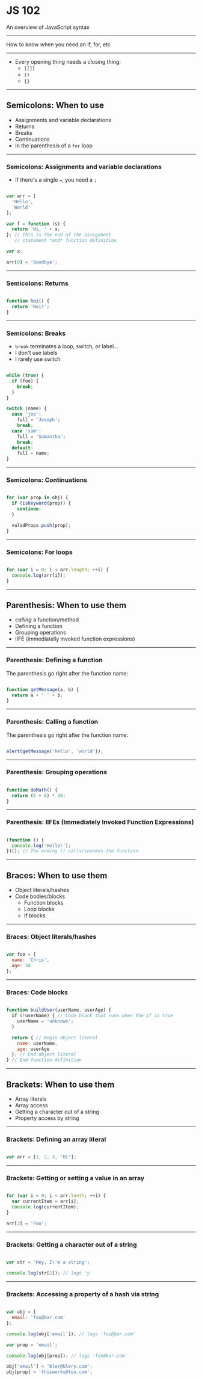 # JS 102

An overview of JavaScript syntax

---

How to know when you need an if, for, etc

---

- Every opening thing needs a closing thing:
  - `[[]]`
  - `()`
  - `{}`

---

## Semicolons: When to use

- Assignments and variable declarations
- Returns
- Breaks
- Continuations
- In the parenthesis of a `for` loop

---

### Semicolons: Assignments and variable declarations

- If there's a single `=`, you need a `;`

```javascript

var arr = [
  'Hello',
  'World'
];

var f = function (s) {
  return 'Hi, ' + s;
}; // This is the end of the assignment
   // statement *and* function definition

var x;

arr[0] = 'Goodbye';

```

---

### Semicolons: Returns

```javascript

function hoi() {
  return 'Hoi!';
}

```

---

### Semicolons: Breaks

- `break` terminates a loop, switch, or label...
- I don't use labels
- I rarely use switch

```javascript

while (true) {
  if (foo) {
    break;
  }
}

switch (name) {
  case 'joe':
    full = 'Joseph';
    break;
  case 'sam':
    full = 'Samantha';
    break;
  default:
    full = name;
}

```

---

### Semicolons: Continuations

```javascript

for (var prop in obj) {
  if (isKeyword(prop)) {
    continue;
  }

  validProps.push(prop);
}

```

---

### Semicolons: For loops

```javascript

for (var i = 0; i < arr.length; ++i) {
  console.log(arr[i]);
}

```

---

## Parenthesis: When to use them

- *calling* a function/method
- Defining a function
- Grouping operations
- IIFE (immediatelly invoked function expressions)

---

### Parenthesis: Defining a function

The parenthesis go right after the function name:

```javascript

function getMessage(a, b) {
  return a + ' ' + b;
}

```

---

### Parenthesis: Calling a function

The parenthesis go right after the function name:

```javascript

alert(getMessage('hello', 'world'));

```

---

### Parenthesis: Grouping operations

```javascript

function doMath() {
  return (5 + 6) * 30;
}

```

---

### Parenthesis: IIFEs (Immediately Invoked Function Expressions)

```javascript

(function () {
  console.log('Hello!');
})(); // The ending () calls/invokes the function

```

---

## Braces: When to use them

- Object literals/hashes
- Code bodies/blocks
  - Function blocks
  - Loop blocks
  - If blocks

---

### Braces: Object literals/hashes

```javascript

var foo = {
  name: 'Chris',
  age: 34
};

```

---

### Braces: Code blocks

```javascript

function buildUser(userName, userAge) {
  if (!userName) { // Code block that runs when the if is true
    userName = 'unknown';
  }

  return { // Begin object literal
    name: userName,
    age: userAge
  }; // End object literal
} // End function definition

```

---

## Brackets: When to use them

- Array literals
- Array access
- Getting a character out of a string
- Property access by string

---

### Brackets: Defining an array literal

```javascript

var arr = [1, 2, 3, 'Hi'];

```

---

### Brackets: Getting or setting a value in an array

```javascript

for (var i = 0; i < arr.lenth; ++i) {
  var currentItem = arr[i];
  console.log(currentItem);
}

arr[2] = 'Foo';

```

---

### Brackets: Getting a character out of a string

```javascript

var str = 'Hey, I\'m a string';

console.log(str[2]); // logs 'y'

```

---

### Brackets: Accessing a property of a hash via string

```javascript

var obj = {
  email: 'foo@bar.com'
};

console.log(obj['email']); // logs 'foo@bar.com'

var prop = 'email';

console.log(obj[prop]); // logs 'foo@bar.com'

obj['email'] = 'bler@blery.com';
obj[prop] = 'thisworks@too.com';


```
